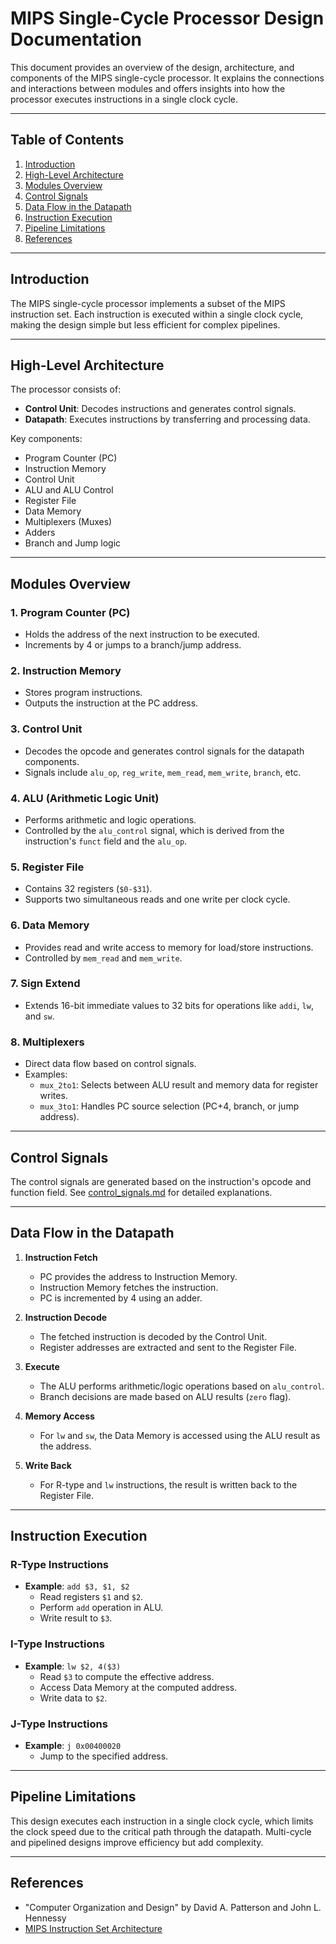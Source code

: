 # **MIPS Single-Cycle Processor Design Documentation**

This document provides an overview of the design, architecture, and components of the MIPS single-cycle processor. It explains the connections and interactions between modules and offers insights into how the processor executes instructions in a single clock cycle.

---

## **Table of Contents**

1. [Introduction](#introduction)
2. [High-Level Architecture](#high-level-architecture)
3. [Modules Overview](#modules-overview)
4. [Control Signals](#control-signals)
5. [Data Flow in the Datapath](#data-flow-in-the-datapath)
6. [Instruction Execution](#instruction-execution)
7. [Pipeline Limitations](#pipeline-limitations)
8. [References](#references)

---

## **Introduction**

The MIPS single-cycle processor implements a subset of the MIPS instruction set. Each instruction is executed within a single clock cycle, making the design simple but less efficient for complex pipelines.

---

## **High-Level Architecture**

The processor consists of:

- **Control Unit**: Decodes instructions and generates control signals.
- **Datapath**: Executes instructions by transferring and processing data.

Key components:

- Program Counter (PC)
- Instruction Memory
- Control Unit
- ALU and ALU Control
- Register File
- Data Memory
- Multiplexers (Muxes)
- Adders
- Branch and Jump logic

---

## **Modules Overview**

### **1. Program Counter (PC)**

- Holds the address of the next instruction to be executed.
- Increments by 4 or jumps to a branch/jump address.

### **2. Instruction Memory**

- Stores program instructions.
- Outputs the instruction at the PC address.

### **3. Control Unit**

- Decodes the opcode and generates control signals for the datapath components.
- Signals include `alu_op`, `reg_write`, `mem_read`, `mem_write`, `branch`, etc.

### **4. ALU (Arithmetic Logic Unit)**

- Performs arithmetic and logic operations.
- Controlled by the `alu_control` signal, which is derived from the instruction's `funct` field and the `alu_op`.

### **5. Register File**

- Contains 32 registers (`$0-$31`).
- Supports two simultaneous reads and one write per clock cycle.

### **6. Data Memory**

- Provides read and write access to memory for load/store instructions.
- Controlled by `mem_read` and `mem_write`.

### **7. Sign Extend**

- Extends 16-bit immediate values to 32 bits for operations like `addi`, `lw`, and `sw`.

### **8. Multiplexers**

- Direct data flow based on control signals.
- Examples:
  - `mux_2to1`: Selects between ALU result and memory data for register writes.
  - `mux_3to1`: Handles PC source selection (PC+4, branch, or jump address).

---

## **Control Signals**

The control signals are generated based on the instruction's opcode and function field. See [control_signals.md](control_signals.md) for detailed explanations.

---

## **Data Flow in the Datapath**

1. **Instruction Fetch**

   - PC provides the address to Instruction Memory.
   - Instruction Memory fetches the instruction.
   - PC is incremented by 4 using an adder.

2. **Instruction Decode**

   - The fetched instruction is decoded by the Control Unit.
   - Register addresses are extracted and sent to the Register File.

3. **Execute**

   - The ALU performs arithmetic/logic operations based on `alu_control`.
   - Branch decisions are made based on ALU results (`zero` flag).

4. **Memory Access**

   - For `lw` and `sw`, the Data Memory is accessed using the ALU result as the address.

5. **Write Back**
   - For R-type and `lw` instructions, the result is written back to the Register File.

---

## **Instruction Execution**

### **R-Type Instructions**

- **Example**: `add $3, $1, $2`
  - Read registers `$1` and `$2`.
  - Perform `add` operation in ALU.
  - Write result to `$3`.

### **I-Type Instructions**

- **Example**: `lw $2, 4($3)`
  - Read `$3` to compute the effective address.
  - Access Data Memory at the computed address.
  - Write data to `$2`.

### **J-Type Instructions**

- **Example**: `j 0x00400020`
  - Jump to the specified address.

---

## **Pipeline Limitations**

This design executes each instruction in a single clock cycle, which limits the clock speed due to the critical path through the datapath. Multi-cycle and pipelined designs improve efficiency but add complexity.

---

## **References**

- "Computer Organization and Design" by David A. Patterson and John L. Hennessy
- [MIPS Instruction Set Architecture](https://en.wikichip.org/wiki/mips)
